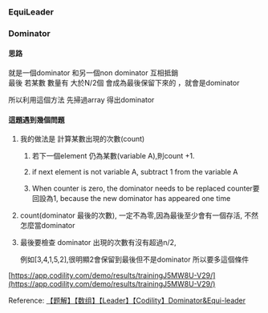 ### EquiLeader



### Dominator

#### 思路

就是一個dominator 和另一個non dominator 互相抵銷  
最後  若某數  數量有 大於N/2個   會成為最後保留下來的 ，就會是dominator

所以利用這個方法  先掃過array   得出dominator

#### 這題遇到幾個問題

1. 我的做法是 計算某數出現的次數\(count\)
    
    1. 若下一個element 仍為某數(variable A),則count +1.
    
    2. if next element is not variable A,
    subtract 1 from the variable A
    
    3. When counter is zero, the dominator needs to be replaced 
    counter要回設為1, because the new dominator has appeared one time 

2. count\(dominator 最後的次數\), 一定不為零,因為最後至少會有一個存活,
   不然怎麼當dominator
3. 最後要檢查 dominator 出現的次數有沒有超過n/2,
    
    例如[3,4,1,5,2],很明顯2會保留到最後但不是dominator 所以要多這個條件



[https://app.codility.com/demo/results/trainingJ5MW8U-V29/](https://app.codility.com/demo/results/trainingJ5MW8U-V29/)

Reference:
[【题解】【数组】【Leader】【Codility】Dominator&Equi-leader](http://www.cnblogs.com/wei-li/p/Dominator.html)

